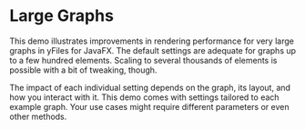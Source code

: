 # Large Graphs
  

 This demo illustrates improvements in rendering performance for very large graphs in yFiles for JavaFX. The default settings are adequate for graphs up to a few hundred elements. Scaling to several thousands of elements is possible with a bit of tweaking, though.   

 The impact of each individual setting depends on the graph, its layout, and how you interact with it. This demo comes with settings tailored to each example graph. Your use cases might require different parameters or even other methods.   